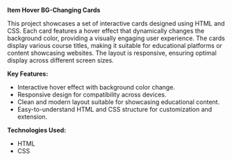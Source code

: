 
**Item Hover BG-Changing Cards**

This project showcases a set of interactive cards designed using HTML and CSS. Each card features a hover effect that dynamically changes the background color, providing a visually engaging user experience. The cards display various course titles, making it suitable for educational platforms or content showcasing websites. The layout is responsive, ensuring optimal display across different screen sizes. 

**Key Features:**
- Interactive hover effect with background color change.
- Responsive design for compatibility across devices.
- Clean and modern layout suitable for showcasing educational content.
- Easy-to-understand HTML and CSS structure for customization and extension.

**Technologies Used:**
- HTML
- CSS


